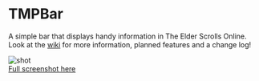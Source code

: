 # TMPBar
A simple bar that displays handy information in The Elder Scrolls Online.  
Look at the [wiki](https://github.com/zeOxx/TMPBar/wiki) for more information, planned features and a change log!

![shot](http://i.imgur.com/qPovrto.png)  
[Full screenshot here](http://i.imgur.com/R5uTCGG.png)
